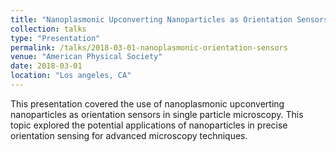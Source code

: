 ```yaml
---
title: "Nanoplasmonic Upconverting Nanoparticles as Orientation Sensors for Single Particle Microscopy"
collection: talks
type: "Presentation"
permalink: /talks/2018-03-01-nanoplasmonic-orientation-sensors
venue: "American Physical Society"
date: 2018-03-01
location: "Los angeles, CA"
---
```


This presentation covered the use of nanoplasmonic upconverting nanoparticles as orientation sensors in single particle microscopy. This topic explored the potential applications of nanoparticles in precise orientation sensing for advanced microscopy techniques.